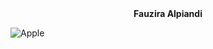 <div align=center>
	<b>Fauzira Alpiandi</b>
</div>

![Apple](https://githubusercontent.com/yourziro/yourziro/main/assets/apple.svg)